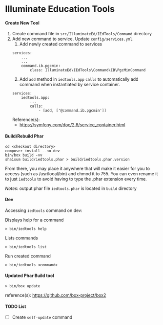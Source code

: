 # Illuminate Education Tools

#### Create New Tool

1) Create command file in `src/IlluminateEd/IEdTools/Command` directory
1) Add new command to service. Update `config/services.yml`.
    1) Add newly created command to services
    ```
    services:
        ...
        ...
        command.ib.pgcmin:
            class: IlluminateEd\IEdTools\Command\IB\PgcMinCommand
    ```
    2) Add `add` method in `iedtools.app` `calls` to automatically add command when instantiated by service container.
    ```
    services:
        iedtools.app:
            ...
            calls:
                - [add, ['@command.ib.pgcmin']]
    ```
    Reference(s):
    * https://symfony.com/doc/2.8/service_container.html
    

#### Build/Rebuild Phar
```
cd <checkout directory>
composer install --no-dev
bin/box build -vv
sha1sum build/iedtools.phar > build/iedtools.phar.version
```

From there, you may place it anywhere that will make it easier for you to access (such as /usr/local/bin) and chmod it to 755. You can even rename it to just `iedtools` to avoid having to type the .phar extension every time.

*Notes:* output phar file `iedtools.phar` is located in `build` directory

#### Dev
Accessing `iedtools` command on dev:

Displays help for a command
```
> bin/iedtools help
```
Lists commands
```
> bin/iedtools list
```
Run created command
```
> bin/iedtools <command>
```

#### Updated Phar Build tool 
```
> bin/box update
```

reference(s): https://github.com/box-project/box2

#### TODO List
- [ ] Create `self-update` command

